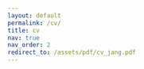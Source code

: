 ```yaml
---
layout: default
permalink: /cv/
title: cv
nav: true
nav_order: 2
redirect_to: /assets/pdf/cv_jang.pdf
---
```


